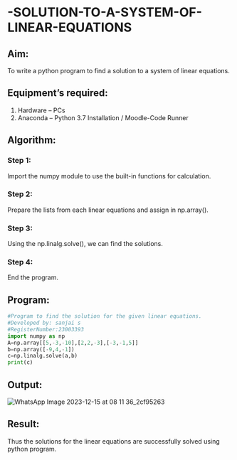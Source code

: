 # -SOLUTION-TO-A-SYSTEM-OF-LINEAR-EQUATIONS
## Aim:
To write a python program to find a solution to a system of linear equations.
## Equipment’s required:
1. 	Hardware – PCs
2. 	Anaconda – Python 3.7 Installation / Moodle-Code Runner
## Algorithm:
### Step 1: 
Import the numpy module to use the built-in functions for calculation.
### Step 2: 
Prepare the lists from each linear equations and assign in np.array().
### Step 3: 
Using the np.linalg.solve(), we can find the solutions.
### Step 4: 
End the program.
## Program:
```python
#Program to find the solution for the given linear equations.
#Developed by: sanjai s
#RegisterNumber:23003393
import numpy as np
A=np.array[[5,-3,-10],[2,2,-3],[-3,-1,5]]
b=np.array([-9,4,-1])
c=np.linalg.solve(a,b)
print(c)
```
## Output:
![WhatsApp Image 2023-12-15 at 08 11 36_2cf95263](https://github.com/Sanjaikee/-SOLUTION-TO-A-SYSTEM-OF-LINEAR-EQUATIONS/assets/150231888/4b88d392-cf3c-4423-8db6-b341a0a2e671)


## Result: 
Thus the solutions for the linear equations are successfully solved using python program.

